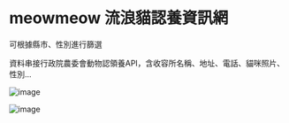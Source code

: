 # meowmeow 流浪貓認養資訊網

可根據縣市、性別進行篩選

資料串接行政院農委會動物認領養API，含收容所名稱、地址、電話、貓咪照片、性別... 


![image](demo/CPT2211041444-720x353-01.gif)

![image](demo/CPT2211041444-720x353-02.gif)